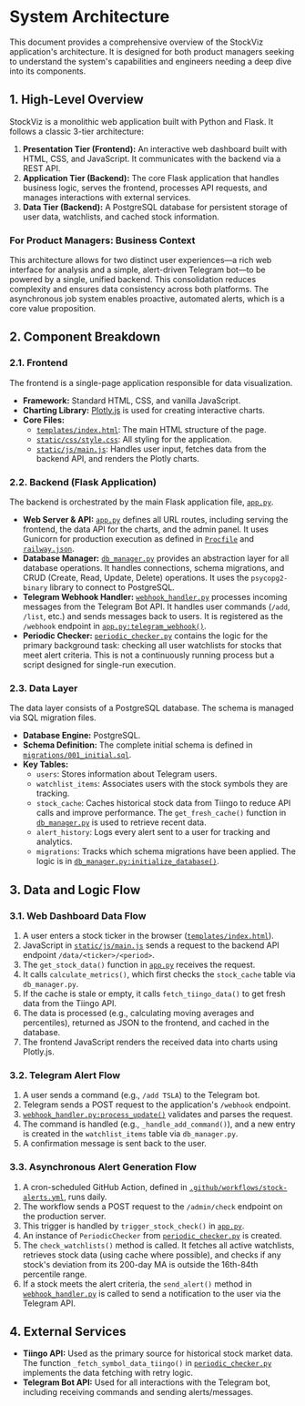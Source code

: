 # System Architecture

This document provides a comprehensive overview of the StockViz application's architecture. It is designed for both product managers seeking to understand the system's capabilities and engineers needing a deep dive into its components.

## 1. High-Level Overview

StockViz is a monolithic web application built with Python and Flask. It follows a classic 3-tier architecture:

1.  **Presentation Tier (Frontend):** An interactive web dashboard built with HTML, CSS, and JavaScript. It communicates with the backend via a REST API.
2.  **Application Tier (Backend):** The core Flask application that handles business logic, serves the frontend, processes API requests, and manages interactions with external services.
3.  **Data Tier (Backend):** A PostgreSQL database for persistent storage of user data, watchlists, and cached stock information.

 <!-- Placeholder for a real diagram -->

### For Product Managers: Business Context

This architecture allows for two distinct user experiences—a rich web interface for analysis and a simple, alert-driven Telegram bot—to be powered by a single, unified backend. This consolidation reduces complexity and ensures data consistency across both platforms. The asynchronous job system enables proactive, automated alerts, which is a core value proposition.

## 2. Component Breakdown

### 2.1. Frontend

The frontend is a single-page application responsible for data visualization.

*   **Framework:** Standard HTML, CSS, and vanilla JavaScript.
*   **Charting Library:** [Plotly.js](https://plotly.com/javascript/) is used for creating interactive charts.
*   **Core Files:**
    *   [`templates/index.html`](../templates/index.html): The main HTML structure of the page.
    *   [`static/css/style.css`](../static/css/style.css): All styling for the application.
    *   [`static/js/main.js`](../static/js/main.js): Handles user input, fetches data from the backend API, and renders the Plotly charts.

### 2.2. Backend (Flask Application)

The backend is orchestrated by the main Flask application file, [`app.py`](./app.py).

*   **Web Server & API:** [`app.py`](../app.py) defines all URL routes, including serving the frontend, the data API for the charts, and the admin panel. It uses Gunicorn for production execution as defined in [`Procfile`](../Procfile) and [`railway.json`](../railway.json).
*   **Database Manager:** [`db_manager.py`](../db_manager.py) provides an abstraction layer for all database operations. It handles connections, schema migrations, and CRUD (Create, Read, Update, Delete) operations. It uses the `psycopg2-binary` library to connect to PostgreSQL.
*   **Telegram Webhook Handler:** [`webhook_handler.py`](../webhook_handler.py) processes incoming messages from the Telegram Bot API. It handles user commands (`/add`, `/list`, etc.) and sends messages back to users. It is registered as the `/webhook` endpoint in [`app.py:telegram_webhook()`](../app.py).
*   **Periodic Checker:** [`periodic_checker.py`](../periodic_checker.py) contains the logic for the primary background task: checking all user watchlists for stocks that meet alert criteria. This is not a continuously running process but a script designed for single-run execution.

### 2.3. Data Layer

The data layer consists of a PostgreSQL database. The schema is managed via SQL migration files.

*   **Database Engine:** PostgreSQL.
*   **Schema Definition:** The complete initial schema is defined in [`migrations/001_initial.sql`](../migrations/001_initial.sql).
*   **Key Tables:**
    *   `users`: Stores information about Telegram users.
    *   `watchlist_items`: Associates users with the stock symbols they are tracking.
    *   `stock_cache`: Caches historical stock data from Tiingo to reduce API calls and improve performance. The `get_fresh_cache()` function in [`db_manager.py`](../db_manager.py) is used to retrieve recent data.
    *   `alert_history`: Logs every alert sent to a user for tracking and analytics.
    *   `migrations`: Tracks which schema migrations have been applied. The logic is in [`db_manager.py:initialize_database()`](../db_manager.py).

## 3. Data and Logic Flow

### 3.1. Web Dashboard Data Flow

1.  A user enters a stock ticker in the browser ([`templates/index.html`](../templates/index.html)).
2.  JavaScript in [`static/js/main.js`](../static/js/main.js) sends a request to the backend API endpoint `/data/<ticker>/<period>`.
3.  The `get_stock_data()` function in [`app.py`](../app.py) receives the request.
4.  It calls `calculate_metrics()`, which first checks the `stock_cache` table via `db_manager.py`.
5.  If the cache is stale or empty, it calls `fetch_tiingo_data()` to get fresh data from the Tiingo API.
6.  The data is processed (e.g., calculating moving averages and percentiles), returned as JSON to the frontend, and cached in the database.
7.  The frontend JavaScript renders the received data into charts using Plotly.js.

### 3.2. Telegram Alert Flow

1.  A user sends a command (e.g., `/add TSLA`) to the Telegram bot.
2.  Telegram sends a POST request to the application's `/webhook` endpoint.
3.  [`webhook_handler.py:process_update()`](../webhook_handler.py) validates and parses the request.
4.  The command is handled (e.g., `_handle_add_command()`), and a new entry is created in the `watchlist_items` table via `db_manager.py`.
5.  A confirmation message is sent back to the user.

### 3.3. Asynchronous Alert Generation Flow

1.  A cron-scheduled GitHub Action, defined in [`.github/workflows/stock-alerts.yml`](../.github/workflows/stock-alerts.yml), runs daily.
2.  The workflow sends a POST request to the `/admin/check` endpoint on the production server.
3.  This trigger is handled by `trigger_stock_check()` in [`app.py`](../app.py).
4.  An instance of `PeriodicChecker` from [`periodic_checker.py`](../periodic_checker.py) is created.
5.  The `check_watchlists()` method is called. It fetches all active watchlists, retrieves stock data (using cache where possible), and checks if any stock's deviation from its 200-day MA is outside the 16th-84th percentile range.
6.  If a stock meets the alert criteria, the `send_alert()` method in [`webhook_handler.py`](../webhook_handler.py) is called to send a notification to the user via the Telegram API.

## 4. External Services

*   **Tiingo API:** Used as the primary source for historical stock market data. The function `_fetch_symbol_data_tiingo()` in [`periodic_checker.py`](../periodic_checker.py) implements the data fetching with retry logic.
*   **Telegram Bot API:** Used for all interactions with the Telegram bot, including receiving commands and sending alerts/messages.
